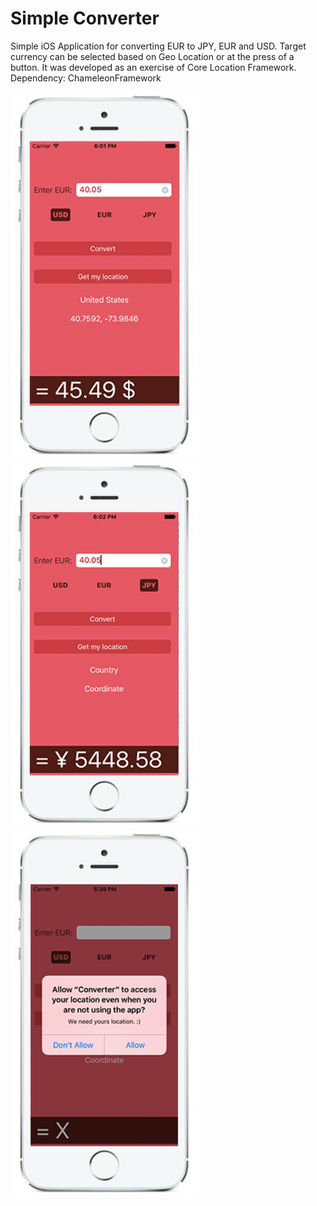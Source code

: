 # Simple Converter

Simple iOS Application for converting EUR to JPY, EUR and USD. Target currency can be selected based on Geo Location or at the press of a button. It was developed as an exercise of Core Location Framework. 
<br />
Dependency: ChameleonFramework
<br />

<img src="img/img1.PNG" width="300" />
<img src="img/img3.png" width="300" />
<img src="img/img2.png" width="300" />